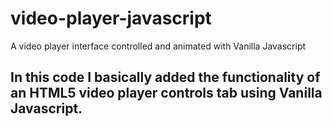 # video-player-javascript
A video player interface controlled and animated with Vanilla Javascript
## In this code I basically added the functionality of an HTML5 video player controls tab using Vanilla Javascript. 

